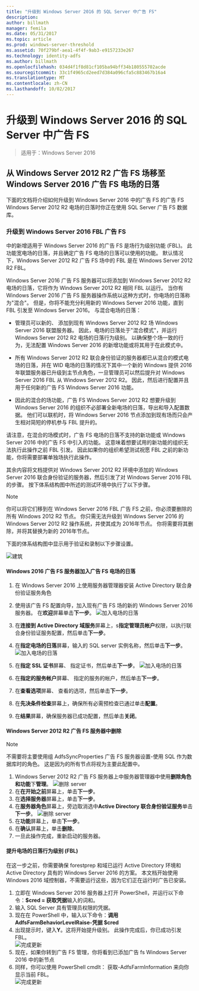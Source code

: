 ```yaml
---
title: "升级到 Windows Server 2016 的 SQL Server 中广告 FS"
description: 
author: billmath
manager: femila
ms.date: 05/31/2017
ms.topic: article
ms.prod: windows-server-threshold
ms.assetid: 70f279bf-aea1-4f4f-9ab3-e9157233e267
ms.technology: identity-adfs
ms.author: billmath
ms.openlocfilehash: 034d4f1f8d81cf105ba94bff34b180555702acde
ms.sourcegitcommit: 33c1f4965cd2eed7d384a096cfa5c883467b16a4
ms.translationtype: MT
ms.contentlocale: zh-CN
ms.lasthandoff: 10/02/2017
---
```

# <a name="upgrading-to-ad-fs-in-windows-server-2016-with-sql-server"></a>升级到 Windows Server 2016 的 SQL Server 中广告 FS

>适用于：Windows Server 2016


## <a name="moving-from-a-windows-server-2012-r2-ad-fs-farm-to-a-windows-server-2016-ad-fs-farm"></a>从 Windows Server 2012 R2 广告 FS 场移至 Windows Server 2016 广告 FS 电场的日落  
下面的文档将介绍如何升级到 Windows Server 2016 中的广告 FS 的广告 FS Windows Server 2012 R2 电场的日落时你正在使用 SQL Server 广告 FS 数据库。  

### <a name="upgrading-ad-fs-to-windows-server-2016-fbl"></a>升级到 Windows Server 2016 FBL 广告 FS  
中的新增适用于 Windows Server 2016 的广告 FS 是场行为级别功能 (FBL)。   此功能宽电场的日落，并且确定广告 FS 电场的日落可以使用的功能。   默认情况下，Windows Server 2012 R2 广告 FS 场中的 FBL 是在 Windows Server 2012 R2 FBL。  

Windows Server 2016 广告 FS 服务器可以将添加到 Windows Server 2012 R2 电场的日落，它将作为 Windows Server 2012 R2 相同 FBL 以运行。  当你有 Windows Server 2016 广告 FS 服务器操作系统以这种方式时，你电场的日落称为"混合"。  但是，你将不能充分利用新的 Windows Server 2016 功能，直到 FBL 引发至 Windows Server 2016。  与混合电场的日落：  

-   管理员可以新的、 添加到现有 Windows Server 2012 R2 场 Windows Server 2016 联盟服务器。  因此，电场的日落处于"混合模式"，并运行 Windows Server 2012 R2 电场的日落行为级别。  以确保整个场一致的行为，无法配置 Windows Server 2016 的新增功能或将其用于在此模式中。  

-   所有 Windows Server 2012 R2 联合身份验证的服务器都已从混合的模式电场的日落，并在 WID 电场的日落的情况下其中一个新的 Windows 提供 2016年联盟服务器已升级到主节点角色，一旦管理员可以然后提升对 Windows Server 2016 FBL 从 Windows Server 2012 R2。  因此，然后进行配置并且用于任何新的广告 FS Windows Server 2016 功能。  

-   因此的混合的场功能，广告 FS Windows Server 2012 R2 想要升级到 Windows Server 2016 的组织不必部署全新电场的日落，导出和导入配置数据。  他们可以联机时，将 Windows Server 2016 节点添加到现有场而只会产生相对简短的停机参与 FBL 提升的。  

请注意，在混合的场模式时，广告 FS 电场的日落不支持的新功能或 Windows Server 2016 中的广告 FS 中引入的功能。  这意味着想要试用的新功能的组织无法执行此操作之前 FBL 引发。  因此如果你的组织希望测试祝愿 FBL 之前的新功能，你将需要部署单独场执行此操作。  

其余内容将文档提供对 Windows Server 2012 R2 环境中添加的 Windows Server 2016 联合身份验证的服务器，然后引发了对 Windows Server 2016 FBL 的步骤。  按下体系结构图中所述的测试环境中执行了以下步骤。  

> [!NOTE]  
> 你可以将它们移到在 Windows Server 2016 FBL 广告 FS 之前，你必须要删除的所有 Windows 2012 R2 节点。  你只需无法升级到 Windows Server 2016 的 Windows Server 2012 R2 操作系统，并使其成为 2016年节点。  你将需要将其删除，并将其替换为新的 2016年节点。  

下面的体系结构图中显示用于验证和录制以下步骤设置。

![建筑](media/Upgrading-to-AD-FS-in-Windows-Server-2016-SQL/arch.png) 


#### <a name="join-the-windows-2016-ad-fs-server-to-the-ad-fs-farm"></a>Windows 2016 广告 FS 服务器加入广告 FS 电场的日落

1.  在 Windows Server 2016 上使用服务器管理器安装 Active Directory 联合身份验证服务角色  

2.  使用该广告 FS 配置向导，加入现有广告 FS 场的新的 Windows Server 2016 服务器。  在**欢迎**屏幕单击**下一步**。
 ![加入电场的日落](media/Upgrading-to-AD-FS-in-Windows-Server-2016-SQL/configure1.png)  
3.  在**连接到 Active Directory 域服务**屏幕上，s**指定管理员帐户**权限，以执行联合身份验证服务配置，然后单击**下一步**。
4.  在**指定电场的日落**屏幕，输入的 SQL server 实例名称，然后单击**下一步**。
![加入电场的日落](media/Upgrading-to-AD-FS-in-Windows-Server-2016-SQL/configure3.png)
5.  在**指定 SSL 证书**屏幕、 指定证书，然后单击**下一步**。
![加入电场的日落](media/Upgrading-to-AD-FS-in-Windows-Server-2016-SQL/configure4.png)
6.  在**指定的服务帐户**屏幕、 指定的服务的帐户，然后单击**下一步**。 
7.  在**查看选项**屏幕、 查看的选项，然后单击**下一步**。 
8.  在**先决条件检查**屏幕上，确保所有必需预检查已通过单击**配置**。
9.  在**结果**屏幕，确保服务器已成功配置，然后单击**关闭**。
 
   
#### <a name="remove-the-windows-server-2012-r2-ad-fs-server"></a>Windows Server 2012 R2 广告 FS 服务器中删除

>[!NOTE]
>不需要将主要使用组 AdfsSyncProperties 广告 FS 服务器设置-使用 SQL 作为数据库时的角色。  这是因为的所有节点将视为主要此配置中。

1.  Windows Server 2012 R2 广告 FS 服务器上中服务器管理器中使用**删除角色和功能**下**管理**。 
![删除 server](media/Upgrading-to-AD-FS-in-Windows-Server-2016-SQL/remove1.png)
2.  在**在开始之前**屏幕上，单击**下一步**。
3.  在**选择服务器**屏幕上，单击**下一步**。
4.  在**服务器角色**屏幕上，旁边取消选中**Active Directory 联合身份验证服务**单击**下一步**。
![删除 server](media/Upgrading-to-AD-FS-in-Windows-Server-2016-SQL/remove2.png)
5.  在**功能**屏幕上，单击**下一步**。
6.  在**确认**屏幕上，单击**删除**。
7.  一旦此操作完成，重新启动的服务器。
     
#### <a name="raise-the-farm-behavior-level-fbl"></a>提升电场的日落行为级别 (FBL)
在这一步之前，你需要确保 forestprep 和域已运行 Active Directory 环境和 Active Directory 具有的 Windows Server 2016 的方案。  本文档开始使用 Windows 2016 域控制器，不需要运行这些，因为它们正在运行时广告已安装。

1. 立即在 Windows Server 2016 服务器上打开 PowerShell，并运行以下命令：**$cred = 获取凭据**输入的词和。
2. 输入 SQL Server 具有管理员权限的凭据。
3. 现在在 PowerShell 中，输入以下命令：**调用 AdfsFarmBehaviorLevelRaise-凭据 $cred**
2. 出现提示时，键入**Y**。这将开始提升级别。  此操作完成后，你已成功引发 FBL。  
![完成更新](media/Upgrading-to-AD-FS-in-Windows-Server-2016-SQL/finish1.png)
3. 现在，如果你转到广告 FS 管理，你将看到已添加广告 fs Windows Server 2016 中的新节点  
4. 同样，你可以使用 PowerShell cmdlt： 获取-AdfsFarmInformation 来向你显示当前 FBL。  
![完成更新](media/Upgrading-to-AD-FS-in-Windows-Server-2016-SQL/finish2.png)
